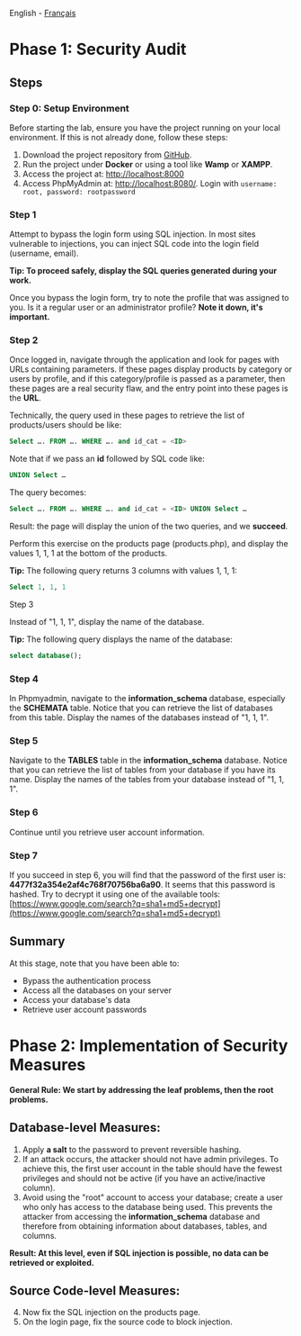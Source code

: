 English - [Français](https://github.com/nasri-lab/sql-injection/blob/main/labs/lab1-fr.md)

# Phase 1: Security Audit

## Steps

### Step 0: Setup Environment

Before starting the lab, ensure you have the project running on your local environment. If this is not already done, follow these steps:

1. Download the project repository from [GitHub](https://github.com/nasri-lab/security).
2. Run the project under **Docker** or using a tool like **Wamp** or **XAMPP**.
3. Access the project at: [http://localhost:8000](http://localhost:8000)
4. Access PhpMyAdmin at: [http://localhost:8080/](http://localhost:8080/). Login with `username: root, password: rootpassword`

### Step 1
Attempt to bypass the login form using SQL injection. In most sites vulnerable to injections, you can inject SQL code into the login field (username, email).

**Tip: To proceed safely, display the SQL queries generated during your work.**

Once you bypass the login form, try to note the profile that was assigned to you. Is it a regular user or an administrator profile? **Note it down, it's important.**

### Step 2

Once logged in, navigate through the application and look for pages with URLs containing parameters. If these pages display products by category or users by profile, and if this category/profile is passed as a parameter, then these pages are a real security flaw, and the entry point into these pages is the **URL**.

Technically, the query used in these pages to retrieve the list of products/users should be like:

```sql
Select …. FROM …. WHERE …. and id_cat = <ID>
```
Note that if we pass an **id** followed by SQL code like:
```sql
UNION Select …
```

The query becomes:
```sql
Select …. FROM …. WHERE …. and id_cat = <ID> UNION Select …
``` 
Result: the page will display the union of the two queries, and we **succeed**.

Perform this exercise on the products page (products.php), and display the values 1, 1, 1 at the bottom of the products.

**Tip:** The following query returns 3 columns with values 1, 1, 1:

```sql
Select 1, 1, 1
``` 

Step 3

Instead of "1, 1, 1", display the name of the database.

**Tip:** The following query displays the name of the database:

```sql
select database();
```


### Step 4

In Phpmyadmin, navigate to the **information_schema** database, especially the **SCHEMATA** table. Notice that you can retrieve the list of databases from this table. Display the names of the databases instead of "1, 1, 1".

### Step 5

Navigate to the **TABLES** table in the **information_schema** database. Notice that you can retrieve the list of tables from your database if you have its name. Display the names of the tables from your database instead of "1, 1, 1".

### Step 6

Continue until you retrieve user account information.

### Step 7

If you succeed in step 6, you will find that the password of the first user is: **4477f32a354e2af4c768f70756ba6a90**. It seems that this password is hashed. Try to decrypt it using one of the available tools:
[https://www.google.com/search?q=sha1+md5+decrypt](https://www.google.com/search?q=sha1+md5+decrypt)

## Summary

At this stage, note that you have been able to:

- Bypass the authentication process
- Access all the databases on your server
- Access your database's data
- Retrieve user account passwords

# Phase 2: Implementation of Security Measures

**General Rule: We start by addressing the leaf problems, then the root problems.**

## Database-level Measures:

1. Apply **a salt** to the password to prevent reversible hashing.
2. If an attack occurs, the attacker should not have admin privileges. To achieve this, the first user account in the table should have the fewest privileges and should not be active (if you have an active/inactive column).
3. Avoid using the "root" account to access your database; create a user who only has access to the database being used. This prevents the attacker from accessing the **information_schema** database and therefore from obtaining information about databases, tables, and columns.

**Result: At this level, even if SQL injection is possible, no data can be retrieved or exploited.**

## Source Code-level Measures:

4. Now fix the SQL injection on the products page.
5. On the login page, fix the source code to block injection.
